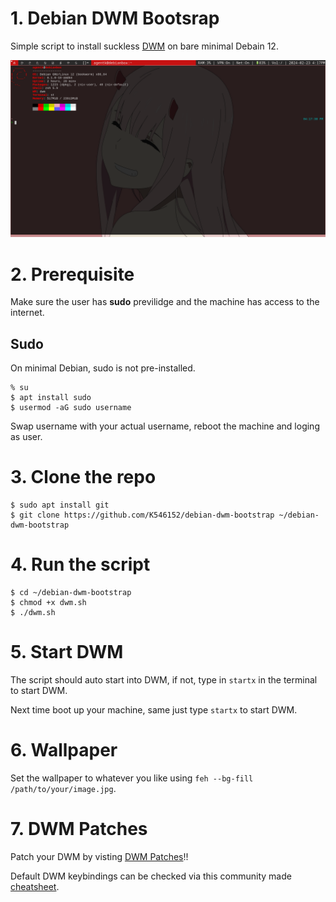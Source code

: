 # 1. Debian DWM Bootsrap
Simple script to install suckless [DWM](https://dwm.suckless.org/) on bare minimal Debain 12.

![image](debian.png)

# 2. Prerequisite
Make sure the user has **sudo** previlidge and the machine has access to the internet.

## Sudo

On minimal Debian, sudo is not pre-installed.

```
% su
$ apt install sudo
$ usermod -aG sudo username
```
Swap username with your actual username, reboot the machine and loging as user.

# 3. Clone the repo

```
$ sudo apt install git
$ git clone https://github.com/K546152/debian-dwm-bootstrap ~/debian-dwm-bootstrap
```

# 4. Run the script

```
$ cd ~/debian-dwm-bootstrap
$ chmod +x dwm.sh
$ ./dwm.sh
```

# 5. Start DWM

The script should auto start into DWM, if not, type in `startx` in the terminal to start DWM.

Next time boot up your machine, same just type `startx` to start DWM.

# 6. Wallpaper
Set the wallpaper to whatever you like using `feh --bg-fill /path/to/your/image.jpg`.

# 7. DWM Patches
Patch your DWM by visting [DWM Patches](https://dwm.suckless.org/patches/)!!

Default DWM keybindings can be checked via this community made [cheatsheet](https://gist.github.com/erlendaakre/12eb90eef84a3ab81f7b531e516c9594).
